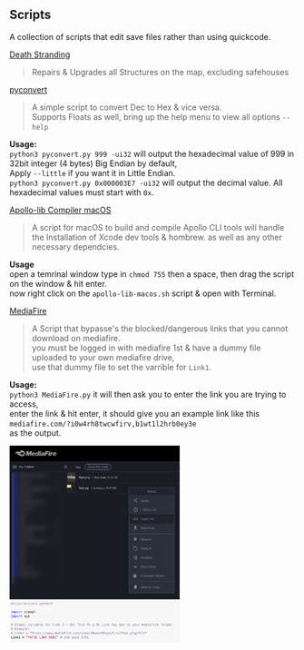 ## Scripts

A collection of scripts that edit save files rather than using quickcode.

[Death Stranding](Death%20Stranding)  

> Repairs & Upgrades all Structures on the map, excluding safehouses

[pyconvert](pyconvert.py)  

> A simple script to convert Dec to Hex & vice versa.  
> Supports Floats as well, bring up the help menu to view all options `--help`

**Usage:**  
`python3 pyconvert.py 999 -ui32` will output the hexadecimal value of 999 in 32bit integer (4 bytes) Big Endian by default,  
Apply `--little` if you want it in Little Endian.  
`python3 pyconvert.py 0x000003E7 -ui32` will output the decimal value. All hexadecimal values must start with `0x`.  

[Apollo-lib Compiler macOS](apollo-lib-macos.sh)

> A script for macOS to build and compile Apollo CLI tools
> will handle the Installation of Xcode dev tools & hombrew.
> as well as any other necessary dependcies.

**Usage**  
open a temrinal window type in `chmod 755` then a space, then drag the script on the window & hit enter.  
now right click on the `apollo-lib-macos.sh` script & open with Terminal.

[MediaFire](MediaFire.py)  

> A Script that bypasse's the blocked/dangerous links that you cannot download on mediafire.  
> you must be logged in with mediafire 1st & have a dummy file uploaded to your own mediafire drive,  
> use that dummy file to set the varrible for `Link1`.

**Usage:**  
`python3 MediaFire.py` it will then ask you to enter the link you are trying to access,  
enter the link & hit enter, it should give you an example link like this `mediafire.com/?i0w4rh8twcwfirv,b1wt1l2hrb0ey3e`  
as the output.

<a href=".images/Step1.png" target="_blank">
    <img src=".images/Step1.png"" alt="Alt Text" width="300" style="display: inline-block; margin-right: 10px;"/>
</a>
<a href=".images/Step2.png" target="_blank">
    <img src=".images/Step2.png"" alt="Alt Text" width="300" style="display: inline-block; margin-right: 10px;"/>
</a>
